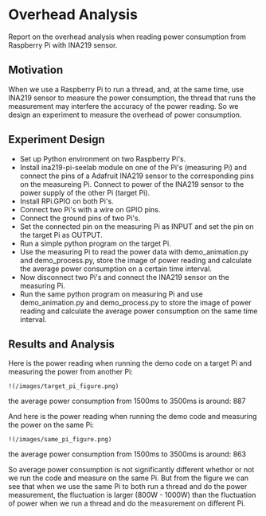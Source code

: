 # Overhead Analysis

Report on the overhead analysis when reading power consumption from Raspberry Pi with INA219 sensor.

## Motivation

When we use a Raspberry Pi to run a thread, and, at the same time, use INA219 sensor to measure the power consumption, the thread that runs the measurement may interfere the accuracy of the power reading. So we design an experiment to measure the overhead of power consumption.

## Experiment Design

- Set up Python environment on two Raspberry Pi's.
- Install ina219-pi-seelab module on one of the Pi's (measuring Pi) and connect the pins of a Adafruit INA219 sensor to the corresponding pins on the measureing Pi. Connect to power of the INA219 sensor to the power supply of the other Pi (target Pi).
- Install RPi.GPIO on both Pi's.
- Connect two Pi's with a wire on GPIO pins.
- Connect the ground pins of two Pi's.
- Set the connected pin on the measuring Pi as INPUT and set the pin on the target Pi as OUTPUT.
- Run a simple python program on the target Pi.
- Use the measuring Pi to read the power data with demo_animation.py and demo_process.py, store the image of power reading and calculate the average power consumption on a certain time interval.
- Now disconnect two Pi's and connect the INA219 sensor on the measuring Pi.
- Run the same python program on measuring Pi and use demo_animation.py and demo_process.py to store the image of power reading and calculate the average power consumption on the same time interval.

## Results and Analysis

Here is the power reading when running the demo code on a target Pi and measuring the power from another Pi:

```
!(/images/target_pi_figure.png)
```

the average power consumption from 1500ms to 3500ms is around: 887

And here is the power reading when running the demo code and measuring the power on the same Pi:

```
!(/images/same_pi_figure.png)
```

the average power consumption from 1500ms to 3500ms is around: 863

So average power consumption is not significantly different whethor or not we run the code and measure on the same Pi. But from the figure we can see that when we use the same Pi to both run a thread and do the power measurement, the fluctuation is larger (800W - 1000W) than the fluctuation of power when we run a thread and do the measurement on different Pi. 